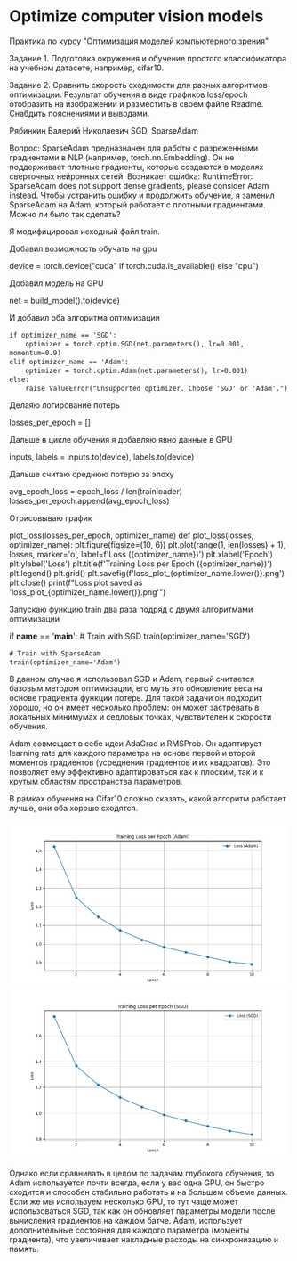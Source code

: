 # Optimize computer vision models

Практика по курсу "Оптимизация моделей компьютерного зрения"  

Задание 1.
Подготовка окружения и обучение простого классификатора на учебном датасете, например, cifar10.

Задание 2.
Сравнить скорость сходимости для разных алгоритмов оптимизации. Результат обучения в виде графиков loss/epoch отобразить на изображении и разместить в своем файле Readme. Снабдить пояснениями и выводами.

Рябинкин Валерий Николаевич	SGD, SparseAdam

Вопрос: SparseAdam предназначен для работы с разреженными градиентами в NLP (например, torch.nn.Embedding). Он не поддерживает плотные градиенты, которые создаются в моделях сверточных нейронных сетей. Возникает ошибка: RuntimeError: SparseAdam does not support dense gradients, please consider Adam instead. Чтобы устранить ошибку и продолжить обучение, я заменил SparseAdam на Adam, который работает с плотными градиентами. Можно ли было так сделать?

Я модифицировал исходный файл train. 

Добавил возможность обучать на gpu

device = torch.device("cuda" if torch.cuda.is_available() else "cpu")

Добавил модель на GPU

net = build_model().to(device)

И добавил оба алгоритма оптимизации

    if optimizer_name == 'SGD':
        optimizer = torch.optim.SGD(net.parameters(), lr=0.001, momentum=0.9)
    elif optimizer_name == 'Adam':
        optimizer = torch.optim.Adam(net.parameters(), lr=0.001)
    else:
        raise ValueError("Unsupported optimizer. Choose 'SGD' or 'Adam'.")

Делаяю логирование потерь

losses_per_epoch = []

Дальше в цикле обучения я добавляю явно данные в GPU

inputs, labels = inputs.to(device), labels.to(device)

Дальше считаю среднюю потерю за эпоху

avg_epoch_loss = epoch_loss / len(trainloader)
losses_per_epoch.append(avg_epoch_loss)

Отрисовываю график

plot_loss(losses_per_epoch, optimizer_name)
def plot_loss(losses, optimizer_name):
    plt.figure(figsize=(10, 6))
    plt.plot(range(1, len(losses) + 1), losses, marker='o', label=f'Loss ({optimizer_name})')
    plt.xlabel('Epoch')
    plt.ylabel('Loss')
    plt.title(f'Training Loss per Epoch ({optimizer_name})')
    plt.legend()
    plt.grid()
    plt.savefig(f'loss_plot_{optimizer_name.lower()}.png')
    plt.close()
    print(f"Loss plot saved as 'loss_plot_{optimizer_name.lower()}.png'")


Запускаю функцию train два раза подряд с двумя алгоритмами оптимизации

if __name__ == '__main__':
    # Train with SGD
    train(optimizer_name='SGD')

    # Train with SparseAdam
    train(optimizer_name='Adam')


В данном случае я использовал SGD и Adam, первый считается базовым методом оптимизации, его муть это обновление веса на основе градиента функции потерь. Для такой задачи он подходит хорошо, но он имеет несколько проблем: он может застревать в локальных минимумах и седловых точках, чувствителен к скорости обучения.

Adam совмещает в себе идеи AdaGrad и RMSProb. Он адаптирует learning rate для каждого параметра на основе первой и второй моментов градиентов (усреднения градиентов и их квадратов). Это позволяет ему эффективно адаптироваться как к плоским, так и к крутым областям пространства параметров.

В рамках обучения на Cifar10 сложно сказать, какой алгоритм работает лучше, они оба хорошо сходятся.

![alt text](https://github.com/valeriiriabinkin/optcv24_Ryabinkin/blob/master/loss_plot_adam.png)
![alt text](https://github.com/valeriiriabinkin/optcv24_Ryabinkin/blob/master/loss_plot_sgd.png)

Однако если сравнивать в целом по задачам глубокого обучения, то Adam используется почти всегда, если у вас одна GPU, он быстро сходится и способен стабильно работать и на большем объеме данных. Если же мы используем несколько GPU, то тут чаще может использоваться SGD, так как он обновляет параметры модели после вычисления градиентов на каждом батче. Adam, использует дополнительные состояния для каждого параметра (моменты градиента), что увеличивает накладные расходы на синхронизацию и память.
